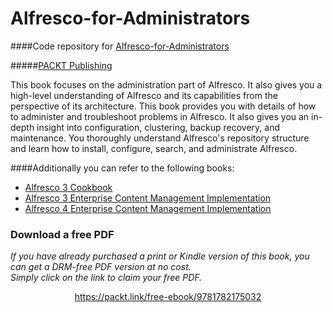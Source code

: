 


# Alfresco-for-Administrators
####Code repository for [Alfresco-for-Administrators](https://www.packtpub.com/web-development/alfresco-administrators?utm_source=github&utm_medium=repository&utm_campaign=9781782175032)

#####[PACKT Publishing](https://www.packtpub.com)

This book focuses on the administration part of Alfresco. It also gives you a high-level understanding of Alfresco and its capabilities from the perspective of its architecture. This book provides you with details of how to administer and troubleshoot problems in Alfresco. It also gives you an in-depth insight into configuration, clustering, backup recovery, and maintenance. You thoroughly understand Alfresco's repository structure and learn how to install, configure, search, and administrate Alfresco.


####Additionally you can refer to the following books:
* [Alfresco 3 Cookbook](https://www.packtpub.com/web-development/alfresco-3-cookbook?utm_source=github&utm_medium=repository&utm_campaign=9781849511087)
* [Alfresco 3 Enterprise Content Management Implementation](https://www.packtpub.com/web-development/alfresco-3-enterprise-content-management-implementation?utm_source=github&utm_medium=repository&utm_campaign=9781847197368)
* [Alfresco 4 Enterprise Content Management Implementation](https://www.packtpub.com/web-development/alfresco-4-enterprise-content-management-implementation?utm_source=github&utm_medium=repository&utm_campaign=9781782160021)
### Download a free PDF

 <i>If you have already purchased a print or Kindle version of this book, you can get a DRM-free PDF version at no cost.<br>Simply click on the link to claim your free PDF.</i>
<p align="center"> <a href="https://packt.link/free-ebook/9781782175032">https://packt.link/free-ebook/9781782175032 </a> </p>